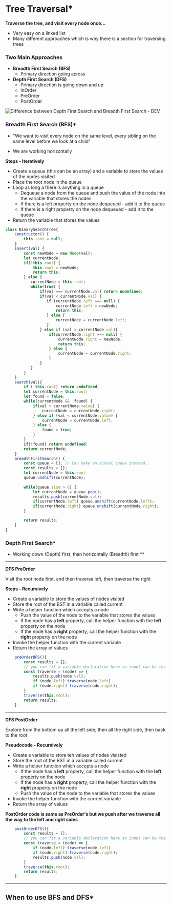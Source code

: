 # Tree Traversal* 



**Traverse the tree, and visit every node once...**

- Very easy on a linked list
- Many different approaches which is why there is a section for traversing trees 



### Two Main Approaches

- **Breadth First Search (BFS)**
  - Primary direction going across 
- **Depth First Search (DFS)**
  - Primary direction is going down and up
  - InOrder
  - PreOrder
  - PostOrder

![Difference between Depth First Search and Breadth First Search - DEV](https://res.cloudinary.com/practicaldev/image/fetch/s---f65OlYQ--/c_imagga_scale,f_auto,fl_progressive,h_420,q_auto,w_1000/https://dev-to-uploads.s3.amazonaws.com/i/e2ru41fjhqs4ombbcedf.png)



### Breadth First Search (BFS)*

- "We want to visit every node on the same level, every sibling on the same level before we look at a child"

- We are working horizontally 

  

**Steps - Iteratively**

- Create a queue (this can be an array) and a variable to store the values of the nodes visited
- Place the root node in the queue 
- Loop as long a there is anything in a queue 
  - Dequeue a node from the queue and push the value of the node into the variable that stores the nodes
  - If there is a left property on the node dequeued - add it to the queue
  - If there is a right property on the node dequeued - add it to the queue 
- Return the variable that stores the values 





```js
class BinarySearchTree{
    constructor() {
        this.root = null;
    }
    insert(val) {
        const newNode = new Node(val);
        let currentNode;
        if(!this.root) {
            this.root = newNode;
            return this;
        } else {
           currentNode = this.root;
           while(true) {
               if(val === currentNode.val) return undefined;
               if(val < currentNode.val) {
                  if (currentNode.left === null) {
                      currentNode.left = newNode;
                      return this;
                  } else {
                      currentNode = currentNode.left;
                  }
               } else if (val > currentNode.val){
                   if(currentNode.right === null) {
                       currentNode.right = newNode;
                       return this;
                   } else {
                       currentNode = currentNode.right;
                   }
               }
           }	
        }
    }
    search(val){
        if (!this.root) return undefined;
        let currentNode = this.root;
        let found = false;
		while(currentNode && !found) {
            if(val > currentNode.value) {
                currentNode = currentNode.right;
            } else if (val < currentNode.value) {
                currentNode = currentNode.left;
            } else {
                found = true;
            }
        }
        if(!found) return undefined;
        return currentNode;
    }
    breadthFirstSearch() {
        const queue = []; // Can make an actual queue instead.. 
        const results = [];
        let currentNode = this.root
        queue.unshift(currentNode);
        
        while(queue.size > 0) {
            let currentNode = queue.pop();
            results.push(currentNode.val);
            if(currentNode.left) queue.unshift(currentNode.left);
            if(currentNode.right) queue.unshift(currentNode.right);
        }

        return results;
    }
}
```



### Depth First Search*

- Working down (Depth) first, than horizontally (Breadth) first **



____



**DFS PreOrder**

Visit the root node first, and then traverse left, then traverse the right

**Steps - Recursively**

- Create a variable to store the values of nodes visited
- Store the root of the BST in a variable called current
- Write a helper function which accepts a node
  - Push the value of the node to the variable that stores the values 
  - If the node has a **left** property, call the helper function with the **left** property on the node
  - If the node has a **right** property, call the helper function with the **right** property on the node 
- Invoke the helper function with the current variable
- Return the array of values



```js
    preOrderDFS(){
        const results = [];
        // you can fit a variable declaration here so input can be the starting point of the traversal
        const traverse = (node) => {
            results.push(node.val);
            if (node.left) traverse(node.left)
            if (node.right) traverse(node.right);
        }
        traverse(this.root);
        return results;
    }
```

____



**DFS PostOrder**

Explore from the bottom up all the left side, then all the right side, then back to the root

**Pseudocode - Recursively**

- Create a variable to store teh values of nodes visisted
- Store the root of the BST in a variable called current
- Write a helper function which accepts a node
  - If the node has a **left** property, call the helper function with the **left** property on the node
  - If the node has a **right** property, call the helper function with the **right** property on the node 
  - Push the value of the node to the variable that stores the values
- Invoke the helper function with the current variable 
- Return the array of values 

**PostOrder code is same as PreOrder's but we push after we traverse all the way to the left and right sides**

```js
    postOrderDFS(){
        const results = [];
        // you can fit a variable declaration here so input can be the starting point of the traversal
        const traverse = (node) => {
            if (node.left) traverse(node.left)
            if (node.right) traverse(node.right);
            results.push(node.val);
        }
        traverse(this.root);
        return results;
    }
```

____



## When to use BFS and DFS*

